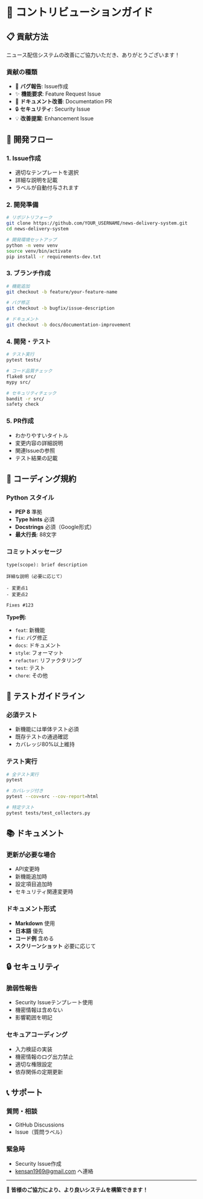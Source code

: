 # 🤝 コントリビューションガイド

## 📋 **貢献方法**

ニュース配信システムの改善にご協力いただき、ありがとうございます！

### **貢献の種類**
- 🐛 **バグ報告**: Issue作成
- ✨ **機能要求**: Feature Request Issue
- 📝 **ドキュメント改善**: Documentation PR
- 🔒 **セキュリティ**: Security Issue
- 💡 **改善提案**: Enhancement Issue

## 🚀 **開発フロー**

### **1. Issue作成**
- 適切なテンプレートを選択
- 詳細な説明を記載
- ラベルが自動付与されます

### **2. 開発準備**
```bash
# リポジトリフォーク
git clone https://github.com/YOUR_USERNAME/news-delivery-system.git
cd news-delivery-system

# 開発環境セットアップ
python -m venv venv
source venv/bin/activate
pip install -r requirements-dev.txt
```

### **3. ブランチ作成**
```bash
# 機能追加
git checkout -b feature/your-feature-name

# バグ修正
git checkout -b bugfix/issue-description

# ドキュメント
git checkout -b docs/documentation-improvement
```

### **4. 開発・テスト**
```bash
# テスト実行
pytest tests/

# コード品質チェック
flake8 src/
mypy src/

# セキュリティチェック
bandit -r src/
safety check
```

### **5. PR作成**
- わかりやすいタイトル
- 変更内容の詳細説明
- 関連Issueの参照
- テスト結果の記載

## 📝 **コーディング規約**

### **Python スタイル**
- **PEP 8** 準拠
- **Type hints** 必須
- **Docstrings** 必須（Google形式）
- **最大行長**: 88文字

### **コミットメッセージ**
```
type(scope): brief description

詳細な説明（必要に応じて）

- 変更点1
- 変更点2

Fixes #123
```

**Type例:**
- `feat`: 新機能
- `fix`: バグ修正
- `docs`: ドキュメント
- `style`: フォーマット
- `refactor`: リファクタリング
- `test`: テスト
- `chore`: その他

## 🧪 **テストガイドライン**

### **必須テスト**
- 新機能には単体テスト必須
- 既存テストの通過確認
- カバレッジ80%以上維持

### **テスト実行**
```bash
# 全テスト実行
pytest

# カバレッジ付き
pytest --cov=src --cov-report=html

# 特定テスト
pytest tests/test_collectors.py
```

## 📚 **ドキュメント**

### **更新が必要な場合**
- API変更時
- 新機能追加時
- 設定項目追加時
- セキュリティ関連変更時

### **ドキュメント形式**
- **Markdown** 使用
- **日本語** 優先
- **コード例** 含める
- **スクリーンショット** 必要に応じて

## 🔒 **セキュリティ**

### **脆弱性報告**
- Security Issueテンプレート使用
- 機密情報は含めない
- 影響範囲を明記

### **セキュアコーディング**
- 入力検証の実装
- 機密情報のログ出力禁止
- 適切な権限設定
- 依存関係の定期更新

## 📞 **サポート**

### **質問・相談**
- GitHub Discussions
- Issue（質問ラベル）

### **緊急時**
- Security Issue作成
- kensan1969@gmail.com へ連絡

---

**🎯 皆様のご協力により、より良いシステムを構築できます！**